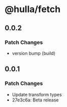 # @hulla/fetch

## 0.0.2

### Patch Changes

- version bump (build)

## 0.0.1

### Patch Changes

- Update transform types
- 27e3c6a: Beta release
